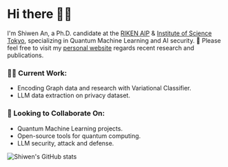 <!--
**zazabap/zazabap** is a ✨ _special_ ✨ repository because its `README.md` (this file) appears on your GitHub profile.

Here are some ideas to get you started:

- 🔭 I’m currently working on ...
- 🌱 I’m currently learning ...
- 👯 I’m looking to collaborate on ...
- 🤔 I’m looking for help with ...
- 💬 Ask me about ...
- 📫 How to reach me: ...
- 😄 Pronouns: ...
- ⚡ Fun fact: ...
-->

# Hi there 👋😄

I'm Shiwen An, a Ph.D. candidate at the [RIKEN AIP](https://www.riken.jp/en/research/labs/aip/ai_soc/ai_sec_privacy/index.html) & [Institute of Science Tokyo](https://www.isct.ac.jp/en), specializing in Quantum Machine Learning and AI security. 🔐 Please feel free to visit my [personal website](https://zazabap.github.io) regards recent research and publications.

### 🧑‍💻 Current Work:
- Encoding Graph data and research with Variational Classifier.
- LLM data extraction on privacy dataset.

### 🤝 Looking to Collaborate On:
- Quantum Machine Learning projects.
- Open-source tools for quantum computing.
- LLM security, attack and defense.

![Shiwen's GitHub stats](https://github-readme-stats.vercel.app/api?username=zazabap&show_icons=true&theme=radical)



